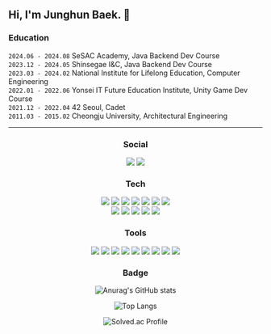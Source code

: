 <!--
**ekmbjh/ekmbjh** is a ✨ _special_ ✨ repository because its `README.md` (this file) appears on your GitHub profile.

Here are some ideas to get you started:

- 🔭 I’m currently working on ...
- 🌱 I’m currently learning ...
- 👯 I’m looking to collaborate on ...
- 🤔 I’m looking for help with ...
- 💬 Ask me about ...
- 📫 How to reach me: ...
- 😄 Pronouns: ...
- ⚡ Fun fact: ...
-->

<!-- Header -->
## Hi, I'm Junghun Baek. 👋  <br> 

### Education
`2024.06 - 2024.08` SeSAC Academy, Java Backend Dev Course
<br>
`2023.12 - 2024.05` Shinsegae I&C, Java Backend Dev Course
<br>
`2023.03 - 2024.02` National Institute for Lifelong Education, Computer Engineering
<br>
`2022.01 - 2022.06` Yonsei IT Future Education Institute, Unity Game Dev Course
<br>
`2021.12 - 2022.04` 42 Seoul, Cadet
<br>
`2011.03 - 2015.02` Cheongju University, Architectural Engineering

---

<div align="center">

### Social
<a href="https://doeatnow.tistory.com/"><img src="https://img.shields.io/badge/tistory-000000.svg?&style=flat-square&logo=tistory&logoColor=white"/></a>
<a href="https://www.notion.so/12c1630cb53380eea98cee36aa7fde6c?pvs=4"><img src="https://img.shields.io/badge/resume-ffffff?style=flat-square&logo=notion&logoColor=black"/></a>
<!--a href="https://www.linkedin.com/in/%EC%9D%B8%EC%B0%BD-%EC%B5%9C-9b162a241/"><img src="https://img.shields.io/badge/linkedin-0A66C2?style=flat-square&logo=linkedin&logoColor=black"/!><!--/a-->
  
### Tech
<img src="https://img.shields.io/badge/Java-26689A?style=flat-square&logo=OpenJDK&logoColor=white"/>
<img src="https://img.shields.io/badge/Spring-6DB33F?style=flat-square&logo=Spring&logoColor=white"/>
<img src="https://img.shields.io/badge/Spring_Boot-6DB33F?style=flat-square&logo=SpringBoot&logoColor=white"/>
<img src="https://img.shields.io/badge/JUnit5-25A162?style=flat-square&logo=JUnit5&logoColor=black"/>
<img src="https://img.shields.io/badge/MySQL-4479A1?style=flat-square&logo=MySQL&logoColor=white"/>
<img src="https://img.shields.io/badge/Hibernate-59666C?style=flat-square&logo=Hibernate&logoColor=black"/>
<img src="https://img.shields.io/badge/MyBatis-BE3939.svg?&style=flat-square&logo=MyBatis3&logoColor=white"/>

<br>

<img src="https://img.shields.io/badge/HTML5-E34F26.svg?&style=flat-square&logo=HTML5&logoColor=white"/>
<img src="https://img.shields.io/badge/CSS3-1572B6.svg?&style=flat-square&logo=CSS3&logoColor=white"/>
<img src="https://img.shields.io/badge/JavaScript-F7DF1E.svg?&style=flat-square&logo=JavaScript&logoColor=black"/>
<img src="https://img.shields.io/badge/Vue.js-4FC08D.svg?&style=flat-square&logo=Vue.js&logoColor=white"/>
<img src="https://img.shields.io/badge/Thymeleaf-005F0F.svg?&style=flat-square&logo=Thymeleaf&logoColor=white"/>

### Tools
<img src="https://img.shields.io/badge/macOS-000000?style=flat-square&logo=macOS&logoColor=white"/>
<img src="https://img.shields.io/badge/Intellij_IDEA-000000?style=flat-square&logo=IntelliJIDEA&logoColor=white"/>
<img src="https://img.shields.io/badge/Gradle-02303A?style=flat-square&logo=Gradle&logoColor=white"/>
<img src="https://img.shields.io/badge/Slack-4A154B?style=flat-square&logo=Slack&logoColor=white"/>
<img src="https://img.shields.io/badge/Jira-0052CC?style=flat-square&logo=JiraSoftware&logoColor=white"/>
<img src="https://img.shields.io/badge/Git-F05032?style=flat-square&logo=Git&logoColor=white"/>
<img src="https://img.shields.io/badge/Github-181717?style=flat-square&logo=Github&logoColor=white"/>
<img src="https://img.shields.io/badge/Amazone_AWS-232F3E?style=flat-square&logo=AmazonAWS&logoColor=white"/>
<img src="https://img.shields.io/badge/Figma-F24E1E.svg?&style=flat-square&logo=Figma&logoColor=white"/>

### Badge
![Anurag's GitHub stats](https://github-readme-stats.vercel.app/api?username=ekmbjh&theme=default&show_icons=true)

![Top Langs](https://github-readme-stats.vercel.app/api/top-langs/?username=ekmbjh&exclude_repo=ks-web&layout=compact&hide=mustache)

![Solved.ac Profile](http://mazassumnida.wtf/api/v2/generate_badge?boj=ekmbjh)

</div>
